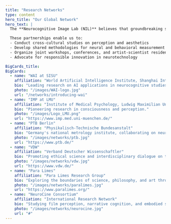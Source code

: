 ```yaml
---
title: "Research Networks"
type: content
hero_title: "Our Global Network"
hero_text: |
  The **Neurocognitive Image Lab (NIL)** believes that groundbreaking science emerges at the intersection of disciplines and cultures.  We maintain active collaborations with research centers across Europe and Asia, spanning **cognitive neuroscience**, **philosophy of mind**, **metrology**, **artificial intelligence**, and **science ethics**.  

  These partnerships enable us to:
  - Conduct cross-cultural studies on perception and aesthetics  
  - Develop shared methodologies for neural and behavioral measurement  
  - Organize joint workshops, conferences, and artist-scientist residencies  
  - Advocate for responsible innovation in neurotechnology  

BigCards_title:  
BigCards:
  - name: "WAI at SISU"
    affiliation: "World Artificial Intelligence Institute, Shanghai International Studies University"
    bio: "Leading research on AI applications in neurocognitive studies and arts."
    photo: "/images/WAI-logo.jpg"
    url: "/networks/introducing-wai"
  - name: "IMP at LMU"
    affiliation: "Institute of Medical Psychology, Ludwig Maximilian University of Munich"
    bio: "Pioneering research in consciousness and perception."
    photo: "/images/Logo_LMU.png"
    url: "https://www.imp.med.uni-muenchen.de/"
  - name: "PTB Berlin"
    affiliation: "Physikalisch-Technische Bundesanstalt"
    bio: "Germany's national metrology institute, collaborating on neural timing and precision measurement."
    photo: "/images/networks/ptb.jpg"
    url: "https://www.ptb.de/"
  - name: "VDW"
    affiliation: "Verband Deutscher Wissenschaftler"
    bio: "Promoting ethical science and interdisciplinary dialogue on technology and society."
    photo: "/images/networks/vdw.jpg"
    url: "https://www.vdw.de/"
  - name: "Para Limes"
    affiliation: "Para Limes Research Group"
    bio: "Exploring the boundaries of science, philosophy, and art through transdisciplinary research."
    photo: "/images/networks/paralimes.jpg"
    url: "https://www.paralimes.org/"
  - name: "NeuroCine Consortium"
    affiliation: "International Research Network"
    bio: "Studying film perception, narrative cognition, and embodied simulation in cinematic experience."
    photo: "/images/networks/neurocine.jpg"
    url: "#"
---
```




<!-- ---
title: Introduction
type: landing
show_recent_posts: false
date: 2025-10-03
layout: page
show_author: false
view: compact

sections:
  - block: myblock
    content:
      title: "Our Global Network"
      text: |
        The **Neurocognitive Image Lab (NIL)** believes that groundbreaking science emerges at the intersection of disciplines and cultures.  
        We maintain active collaborations with research centers across Europe and Asia, spanning **cognitive neuroscience**, **philosophy of mind**, **metrology**, **artificial intelligence**, and **science ethics**.  

        These partnerships enable us to:
        - Conduct cross-cultural studies on perception and aesthetics  
        - Develop shared methodologies for neural and behavioral measurement  
        - Organize joint workshops, conferences, and artist-scientist residencies  
        - Advocate for responsible innovation in neurotechnology  

      items:
      - title: "WAI at SISU"
        description: ""
        icon: "/images/WAI-logo.jpg"
        url: "/networks/introducing-wai"
      - title: "IMP at LMU"
        description: 
        icon: 
        url: "https://www.imp.med.uni-muenchen.de/"
      - title: "Para Limes"
        description: 
        icon: 
        url: "https://www.paralimes.org/"
    design:
      columns: 1
--- -->